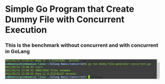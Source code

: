 # Simple Go Program that Create Dummy File with Concurrent Execution

### This is the benchmark without concurrent and with concurrent in GoLang

![Image of Yaktocat](concurrent.png)
